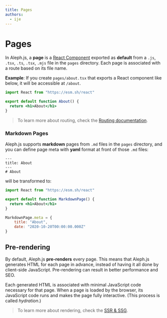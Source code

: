 ```yaml
---
title: Pages
authors:
  - ije
---
```


# Pages

In Aleph.js, a **page** is a [React Component](https://reactjs.org/docs/components-and-props.html) exported as **default** from a `.js`, `.tsx`, `.ts`, `.tsx`, `.mjs` file in the `pages` directory. Each page is associated with a route based on its file name.

**Example**: If you create `pages/about.tsx` that exports a React component like below, it will be accessible at `/about`.

```jsx
import React from "https://esm.sh/react"

export default function About() {
  return <h1>About</h1>
}
```

> To learn more about routing, check the [Routing documentation](/docs/basic-features/routing).

### Markdown Pages

Aleph.js supports **markdown** pages from `.md` files in the `pages` directory, and you can define page meta with **yaml** format at front of those `.md` files:

```
---
title: About
---
# About
```

will be transformed to:

```jsx
import React from "https://esm.sh/react"

export default function MarkdownPage() {
  return <h1>About</h1>
}

MarkdownPage.meta = {
    title: "About",
    date: "2020-10-20T00:00:00.000Z"
}
```

## Pre-rendering

By default, Aleph.js **pre-renders** every page. This means that Aleph.js generates HTML for each page in advance, instead of having it all done by client-side JavaScript. Pre-rendering can result in better performance and SEO.

Each generated HTML is associated with minimal JavaScript code necessary for that page. When a page is loaded by the browser, its JavaScript code runs and makes the page fully interactive. (This process is called _hydration_.)

> To learn more about rendering, check the [SSR & SSG](/docs/basic-features/ssr-and-ssg).
